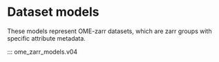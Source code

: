 # Dataset models

These models represent OME-zarr datasets, which are zarr groups with specific attribute metadata.

::: ome_zarr_models.v04
